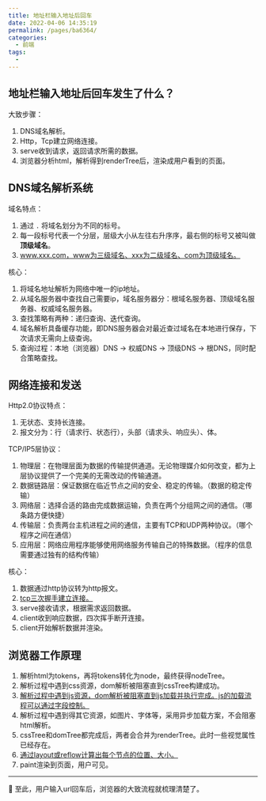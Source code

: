 ```yaml
---
title: 地址栏输入地址后回车
date: 2022-04-06 14:35:19
permalink: /pages/ba6364/
categories:
  - 前端
tags:
  - 
---
```

## 地址栏输入地址后回车发生了什么？

大致步骤：
1. DNS域名解析。
2. Http，Tcp建立网络连接。
3. serve收到请求，返回请求所需的数据。
4. 浏览器分析html，解析得到renderTree后，渲染成用户看到的页面。

## DNS域名解析系统

域名特点：
1. 通过 `.` 将域名划分为不同的标号。
2. 每一段标号代表一个分层，层级大小从左往右升序序，最右侧的标号又被叫做 **顶级域名**。
3. www.xxx.com，www为三级域名、xxx为二级域名、com为顶级域名。

核心：
1. 将域名地址解析为网络中唯一的ip地址。
2. 从域名服务器中查找自己需要ip，域名服务器分：根域名服务器、顶级域名服务器、权威域名服务器。
3. 查找策略有两种：递归查询、迭代查询。
4. 域名解析具备缓存功能，即DNS服务器会对最近查过域名在本地进行保存，下次请求无需向上级查询。
5. 查询过程：本地（浏览器）DNS -> 权威DNS -> 顶级DNS -> 根DNS，同时配合策略查找。

## 网络连接和发送

Http2.0协议特点：
1. 无状态、支持长连接。
2. 报文分为：行（请求行、状态行），头部（请求头、响应头）、体。

TCP/IP5层协议：
1. 物理层：在物理层面为数据的传输提供通道。无论物理媒介如何改变，都为上层协议提供了一个完美的无需改动的传输通道。
2. 数据链路层：保证数据在临近节点之间的安全、稳定的传输。（数据的稳定传输）
3. 网络层：选择合适的路由完成数据运输，负责在两个分组网之间的通信。（哪条路方便快捷）
4. 传输层：负责两台主机进程之间的通信，主要有TCP和UDP两种协议。（哪个程序之间在通信）
5. 应用层：网络应用程序能够使用网络服务传输自己的特殊数据。（程序的信息需要通过独有的结构传输）

核心：
1. 数据通过http协议转为http报文。
2. [tcp三次握手建立连接。](../30.TCP-IP/05.TCP的三次握手和四次挥手.md)
3. serve接收请求，根据需求返回数据。
4. client收到响应数据，四次挥手断开连接。
5. client开始解析数据并渲染。

## 浏览器工作原理

1. 解析html为tokens，再将tokens转化为node，最终获得nodeTree。
2. 解析过程中遇到css资源，dom解析被阻塞直到cssTree构建成功。
3. [解析过程中遇到js资源，dom解析被阻塞直到js加载并执行完成。js的加载流程可以通过字段控制。](../10.JavaScript/50.js之defer和async.md)
4. 解析过程中遇到得其它资源，如图片、字体等，采用异步加载方案，不会阻塞html解析。
5. cssTree和domTree都完成后，两者会合并为renderTree。此时一些视觉属性已经存在。
6. [通过layout或reflow计算出每个节点的位置、大小。](../10.JavaScript/10.重绘%20&&%20回流.md)
7. paint渲染到页面，用户可见。

---

:tada: 至此，用户输入url回车后，浏览器的大致流程就梳理清楚了。
